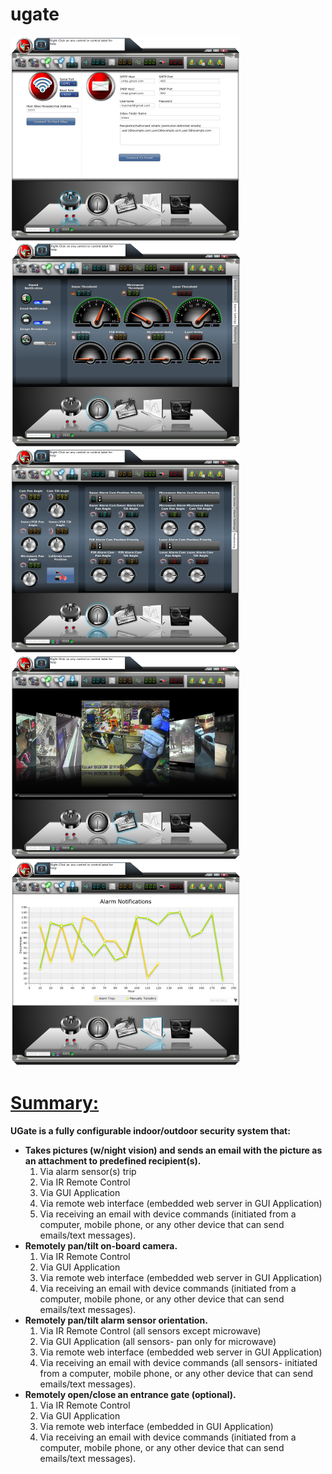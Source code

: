 # ugate
<img border="0" alt="Desktop" src="docs/screen01.png">
<img border="0" alt="Desktop" src="docs/screen02.png">
<img border="0" alt="Desktop" src="docs/screen03.png">
<img border="0" alt="Desktop" src="docs/screen04.png">
<img border="0" alt="Desktop" src="docs/screen05.png">
<h1><a name="Summary:"></a><u>Summary:</u><a href="#Summary:" class="section_anchor"></a></h1>
<p></p>
<p><b>UGate is a fully configurable indoor/outdoor security system that:</b></p>
<ul> <li><b>Takes pictures (w/night vision) and sends an email with the picture as an attachment to predefined recipient(s).</b> <ol> <li>Via alarm sensor(s) trip</li> <li>Via IR Remote Control</li> <li>Via GUI Application</li> <li>Via remote web interface (embedded web server in GUI Application)</li> <li>Via receiving an email with device commands (initiated from a computer, mobile phone, or any other device that can send emails/text messages).</li> </ol> </li> <li><b>Remotely pan/tilt on-board camera.</b> <ol> <li>Via IR Remote Control</li> <li>Via GUI Application</li> <li>Via remote web interface (embedded web server in GUI Application)</li> <li>Via receiving an email with device commands (initiated from a computer, mobile phone, or any other device that can send emails/text messages).</li> </ol> </li> <li><b>Remotely pan/tilt alarm sensor orientation.</b> <ol> <li>Via IR Remote Control (all sensors except microwave)</li> <li>Via GUI Application (all sensors- pan only for microwave)</li> <li>Via remote web interface (embedded web server in GUI Application)</li> <li>Via receiving an email with device commands (all sensors- initiated from a computer, mobile phone, or any other device that can send emails/text messages).</li> </ol> </li> <li><b>Remotely open/close an entrance gate (optional).</b> <ol> <li>Via IR Remote Control</li> <li>Via GUI Application</li> <li>Via remote web interface (embedded in GUI Application)</li> <li>Via receiving an email with device commands (initiated from a computer, mobile phone, or any other device that can send emails/text messages).</li> </ol> </li> </ul>
